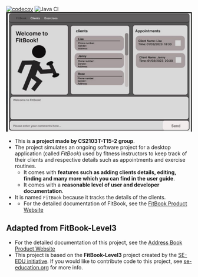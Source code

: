 [![codecov](https://codecov.io/gh/AY2223S2-CS2103T-T15-2/tp/branch/master/graph/badge.svg?token=4KRK8YBI9X)](https://codecov.io/gh/AY2223S2-CS2103T-T15-2/tp)
![Java CI](https://github.com/AY2223S2-CS2103T-T15-2/tp/actions/workflows/gradle.yml/badge.svg)
![Ui](docs/images/Ui.png)
* This is **a project made by CS2103T-T15-2 group**.<br>
* The project simulates an ongoing software project for a desktop application (called _FitBook_) used by fitness instructors to keep track
of their clients and respective details such as appointments and exercise routines.
  * It comes with **features such as adding clients details, editing, finding and many more which you can find in the user guide**.
  * It comes with a **reasonable level of user and developer documentation**.
* It is named `FitBook` because it tracks the details of the clients.
* * For the detailed documentation of FitBook, see the [FitBook Product Website](https://ay2223s2-cs2103t-t15-2.github.io/tp/)
## Adapted from FitBook-Level3
* For the detailed documentation of this project, see the [Address Book Product Website](https://se-education.org/addressbook-level3)
* This project is based on the **FitBook-Level3** project created by the [SE-EDU initiative](https://se-education.org). If you would like to contribute code to this project, see [se-education.org](https://se-education.org#https://se-education.org/#contributing) for more info.
